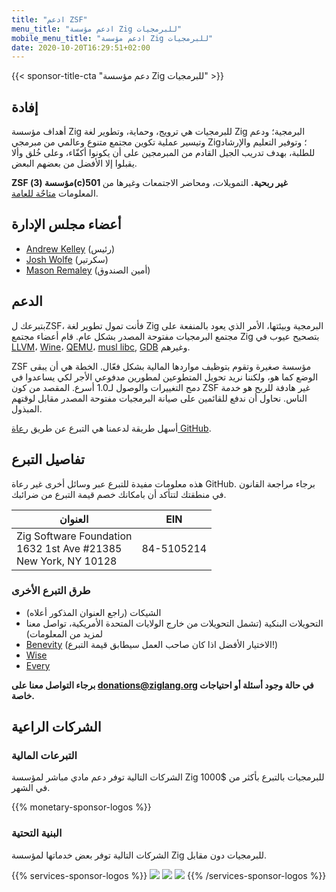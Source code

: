 ```yaml
---
title: "ادعم ZSF"
menu_title: "ادعم مؤسسة Zig للبرمجيات"
mobile_menu_title: "ادعم مؤسسة Zig للبرمجيات"
date: 2020-10-20T16:29:51+02:00
---
```

{{< sponsor-title-cta "دعم مؤسسة Zig للبرمجيات" >}}

## إفادة
أهداف مؤسسة Zig للبرمجيات هي ترويج، وحماية، وتطوير لغة Zig البرمجية؛ ودعم وتيسير عملية تكوين مجتمع متنوع وعالمي من مبرمجي Zig؛ وتوفير التعليم والإرشاد للطلبة، بهدف تدريب الجيل القادم من المبرمجين على أن يكونوا أكفّاء، وعلى خُلق وألا يقبلوا إلا الأفضل من بعضهم البعض.

**ZSF مؤسسة (3)(c)501 غير ربحية.** التمويلات، ومحاضر الاجتمعات وغيرها من المعلومات [متاحٌة للعامة](https://drive.google.com/drive/folders/1ucHARxVbhrBbuZDbhrGHYDTsYAs8_bMH?usp=sharing).

## أعضاء مجلس الإدارة

- [Andrew Kelley](https://andrewkelley.me/) (رئيس)
- [Josh Wolfe](https://github.com/thejoshwolfe/) (سكرتير)
- [Mason Remaley](https://twitter.com/masonremaley/) (أمين الصندوق)

## الدعم

بتبرعك لZSF، فأنت تمول تطوير لغة Zig البرمجية وبيئتها، الأمر الذي يعود بالمنفعة على مجتمع البرمجيات مفتوحة المصدر بشكل عام. قام أعضاء مجتمع Zig بتصحيح عيوب في [LLVM](https://llvm.org/)، [Wine](https://winehq.org/)، [QEMU](https://qemu.org/)، [musl libc](https://musl.libc.org/), [GDB](https://www.gnu.org/software/gdb/) وغيرهم.

ZSF مؤسسة صغيرة وتقوم بتوظيف مواردها المالية بشكل فعّال. الخطة هي أن يبقى الوضع كما هو، ولكننا نريد تحويل المتطوعين لمطورين مدفوعي الأجر لكي يساعدوا في دمج التغييرات والوصول لـ1.0 أسرع. المقصد من كون ZSF غير هادفة للربح هو خدمة الناس. نحاول أن ندفع للقائمين على صيانة البرمجيات مفتوحة المصدر مقابل لوقتهم المبذول.

أسهل طريقة لدعمنا هي التبرع عن طريق [رعاة GitHub](https://github.com/sponsors/ziglang).

## تفاصيل التبرع
هذه معلومات مفيدة للتبرع عبر وسائل أخرى غير رعاة GitHub.
برجاء مراجعة القانون في منطقتك لتتأكد أن بامكانك خصم قيمة التبرع من ضرائبك.

| **العنوان** | **EIN** |
|--------------|---------|
| Zig Software Foundation  <br> 1632 1st Ave #21385  <br> New York, NY 10128 | 84-5105214 |

### طرق التبرع الأخرى
- الشيكات (راجع العنوان المذكور أعلاه)
- التحويلات البنكية (تشمل التحويلات من خارج الولايات المتحدة الأمريكية، تواصل معنا لمزيد من المعلومات)
- [Benevity](https://benevity.com) (الاختيار الأفضل اذا كان صاحب العمل سيطابق قيمة التبرع!)
- [Wise](https://wise.com)
- [Every](https://www.every.org/zig-software-foundation-inc/)

**برجاء التواصل معنا على donations@ziglang.org في حالة وجود أسئلة أو احتياجات خاصة.**

## الشركات الراعية

### التبرعات المالية
الشركات التالية توفر دعم مادي مباشر لمؤسسة Zig للبرمجيات بالتبرع بأكثر من $1000 في الشهر.

{{% monetary-sponsor-logos %}}

### البنية التحتية
الشركات التالية توفر بعض خدماتها لمؤسسة Zig للبرمجيات دون مقابل.

{{% services-sponsor-logos %}}
![](/lavatech.png)
![](/dropbox.png)
![](/scaleway.png)
{{% /services-sponsor-logos %}}















